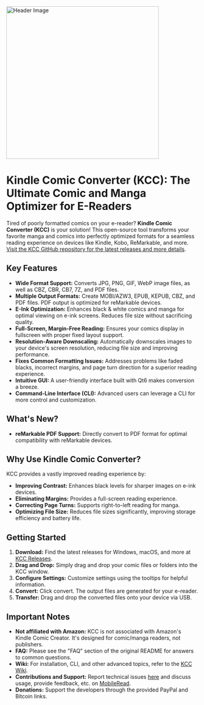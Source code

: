 <img src="header.jpg" alt="Header Image" width="400">

# Kindle Comic Converter (KCC): The Ultimate Comic and Manga Optimizer for E-Readers

Tired of poorly formatted comics on your e-reader?  **Kindle Comic Converter (KCC)** is your solution! This open-source tool transforms your favorite manga and comics into perfectly optimized formats for a seamless reading experience on devices like Kindle, Kobo, ReMarkable, and more.  [Visit the KCC GitHub repository for the latest releases and more details](https://github.com/ciromattia/kcc).

## Key Features

*   **Wide Format Support:**  Converts JPG, PNG, GIF, WebP image files, as well as CBZ, CBR, CB7, 7Z, and PDF files.
*   **Multiple Output Formats:** Create MOBI/AZW3, EPUB, KEPUB, CBZ, and PDF files. PDF output is optimized for reMarkable devices.
*   **E-Ink Optimization:**  Enhances black & white comics and manga for optimal viewing on e-ink screens.  Reduces file size without sacrificing quality.
*   **Full-Screen, Margin-Free Reading:**  Ensures your comics display in fullscreen with proper fixed layout support.
*   **Resolution-Aware Downscaling:**  Automatically downscales images to your device's screen resolution, reducing file size and improving performance.
*   **Fixes Common Formatting Issues:**  Addresses problems like faded blacks, incorrect margins, and page turn direction for a superior reading experience.
*   **Intuitive GUI:**  A user-friendly interface built with Qt6 makes conversion a breeze.
*   **Command-Line Interface (CLI):** Advanced users can leverage a CLI for more control and customization.

## What's New?

*   **reMarkable PDF Support:** Directly convert to PDF format for optimal compatibility with reMarkable devices.

## Why Use Kindle Comic Converter?

KCC provides a vastly improved reading experience by:

*   **Improving Contrast:** Enhances black levels for sharper images on e-ink devices.
*   **Eliminating Margins:** Provides a full-screen reading experience.
*   **Correcting Page Turns:** Supports right-to-left reading for manga.
*   **Optimizing File Size:**  Reduces file sizes significantly, improving storage efficiency and battery life.

## Getting Started

1.  **Download:**  Find the latest releases for Windows, macOS, and more at [KCC Releases](https://github.com/ciromattia/kcc/releases).
2.  **Drag and Drop:** Simply drag and drop your comic files or folders into the KCC window.
3.  **Configure Settings:** Customize settings using the tooltips for helpful information.
4.  **Convert:** Click convert.  The output files are generated for your e-reader.
5.  **Transfer:** Drag and drop the converted files onto your device via USB.

## Important Notes

*   **Not affiliated with Amazon:** KCC is not associated with Amazon's Kindle Comic Creator. It's designed for comic/manga readers, not publishers.
*   **FAQ:** Please see the "FAQ" section of the original README for answers to common questions.
*   **Wiki:** For installation, CLI, and other advanced topics, refer to the [KCC Wiki](https://github.com/ciromattia/kcc/wiki/).
*   **Contributions and Support:**  Report technical issues [here](https://github.com/ciromattia/kcc/issues/new) and discuss usage, provide feedback, etc.  on [MobileRead](http://www.mobileread.com/forums/showthread.php?t=207461).
*   **Donations:** Support the developers through the provided PayPal and Bitcoin links.